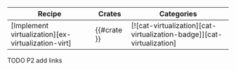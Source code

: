 | Recipe | Crates | Categories |
|--------|--------|------------|
| [Implement virtualization][ex-virtualization-virt] | {{#crate }} | [![cat-virtualization][cat-virtualization-badge]][cat-virtualization] |

<div class="hidden">
TODO P2 add links
</div>
